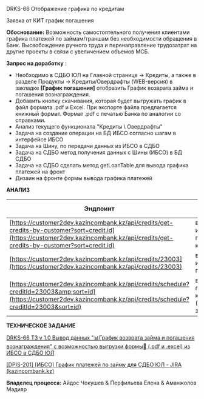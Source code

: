 DRKS-66 Отображение графика по кредитам

Заявка от КИТ график погашения

**Обоснование:** Возможность самостоятельного получения клиентами графика платежей по займам/траншам без необходимости обращения в Банк. Высвобождение ручного труда и перенаправление трудозатрат на другие проекты в связи с увеличением объемов МСБ.

 **Запрос на доработку** :

* Необходимо в СДБО ЮЛ на Главной странице → Кредиты, а также в разделе Продукты → Кредиты/Овердрафты (WEB-версия) в закладке **[График погашения]** отобразить График возврата займа и погашения вознаграждения.
* Добавить кнопку  скачивания, которая будет выгружать график в файл формата .pdf и Excel. При экспорте файла предлагается книжный формат. Формат .pdf с печатью Банка по аналогии со справками.
* Анализ текущего функционала "Кредиты \ Овердрафты"
* Задача на создание операции на БД ИБСО согласно шагам в интерфейсе 	ИБСО
* Задача на Шину, по передачи данных из ИБСО в СДБО
* Задача на СДБО метод получения данных с Шины (ИБСО) в БД СДБО
* Задача на СДБО сделать метод getLoanTable для вывода графика платежей на фронт
* Дизаин на фронте формы вывода графика платежей

**АНАЛИЗ**

| Эндпоинт                                                                                                                                                                | Описание                                                                    | Модель данных                                                                                                                                            |
| ------------------------------------------------------------------------------------------------------------------------------------------------------------------------------- | ----------------------------------------------------------------------------------- | -------------------------------------------------------------------------------------------------------------------------------------------------------------------- |
| [https://customer2dev.kazincombank.kz/api/credits/get-credits-by-customer?sort=credit.id](https://customer2dev.kazincombank.kz/api/credits/get-credits-by-customer?sort=credit.id) | вывод всех имеющихся у пользователя кредитов | [get-credits-by-customer.json](https://wiki.kazincombank.kz/download/attachments/43847073/get-credits-by-customer.json?version=1&modificationDate=1695810875424&api=v2) |
| [https://customer2dev.kazincombank.kz/api/credits/23003](https://customer2dev.kazincombank.kz/api/credits/23003)                                                                   | вывод информации по id кредита                              | [23003.json](https://wiki.kazincombank.kz/download/attachments/43847073/23003.json?version=1&modificationDate=1695810875349&api=v2)                                     |
| [https://customer2dev.kazincombank.kz/api/credits/schedule?creditId=23003&amp;sort=id](https://customer2dev.kazincombank.kz/api/credits/schedule?creditId=23003&sort=id)           | вывод графика по кредитам (ошибка SQL запроса)   | [schedule.json](https://wiki.kazincombank.kz/download/attachments/43847073/schedule.json?version=1&modificationDate=1695810875498&api=v2)                               |

**ТЕХНИЧЕСКОЕ ЗАДАНИЕ**

[DRKS-66 ТЗ v 1.0 Вывод данных &#34;📊График возврата займа и погашения вознаграждения&#34; с возможностью выгрузки формы📃 (.pdf и .еxcel) из ИБСО в СДБО ЮЛ](https://wiki.kazincombank.kz/pages/viewpage.action?pageId=43847073 "Пройти по ссылке")

[[DPIS-201] [ИБСО] График платежей по займу для СДБО ЮЛ - JIRA (kazincombank.kz)](https://jira.kazincombank.kz/browse/DPIS-201)

**Владелец процесса:** Айдос Чокушев & Перфильева Елена & Аманжолов Мадияр
